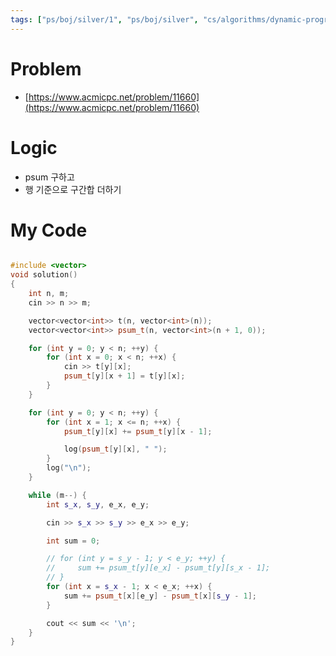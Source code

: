 ```yaml
---
tags: ["ps/boj/silver/1", "ps/boj/silver", "cs/algorithms/dynamic-programming/ps","cs/algorithms/prefix-sum/ps"]
---
```


# Problem
- [https://www.acmicpc.net/problem/11660](https://www.acmicpc.net/problem/11660)

# Logic
- psum 구하고
- 행 기준으로 구간합 더하기

# My Code

```cpp title="boj/11660.cpp"

#include <vector>
void solution()
{
    int n, m;
    cin >> n >> m;

    vector<vector<int>> t(n, vector<int>(n));
    vector<vector<int>> psum_t(n, vector<int>(n + 1, 0));

    for (int y = 0; y < n; ++y) {
        for (int x = 0; x < n; ++x) {
            cin >> t[y][x];
            psum_t[y][x + 1] = t[y][x];
        }
    }

    for (int y = 0; y < n; ++y) {
        for (int x = 1; x <= n; ++x) {
            psum_t[y][x] += psum_t[y][x - 1];

            log(psum_t[y][x], " ");
        }
        log("\n");
    }

    while (m--) {
        int s_x, s_y, e_x, e_y;

        cin >> s_x >> s_y >> e_x >> e_y;

        int sum = 0;

        // for (int y = s_y - 1; y < e_y; ++y) {
        //     sum += psum_t[y][e_x] - psum_t[y][s_x - 1];
        // }
        for (int x = s_x - 1; x < e_x; ++x) {
            sum += psum_t[x][e_y] - psum_t[x][s_y - 1];
        }

        cout << sum << '\n';
    }
}


```
